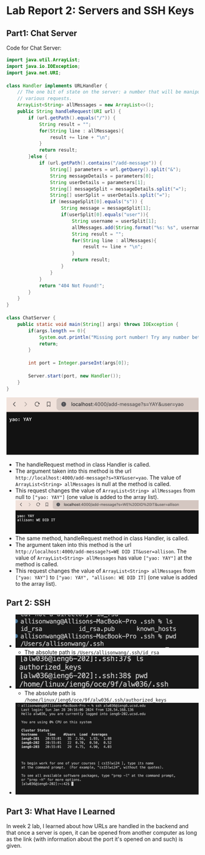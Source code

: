 # Lab Report 2: Servers and SSH Keys
## Part1: Chat Server
Code for Chat Server:
```java
import java.util.ArrayList;
import java.io.IOException;
import java.net.URI;

class Handler implements URLHandler {
    // The one bit of state on the server: a number that will be manipulated by
    // various requests.
    ArrayList<String> allMessages = new ArrayList<>();
    public String handleRequest(URI url) {
        if (url.getPath().equals("/")) {
            String result = "";
            for(String line : allMessages){
                result += line + "\n";
            }
            return result;
        }else {
            if (url.getPath().contains("/add-message")) {
                String[] parameters = url.getQuery().split("&");
                String messageDetails = parameters[0];
                String userDetails = parameters[1];
                String[] messageSplit = messageDetails.split("=");
                String[] userSplit = userDetails.split("=");
                if (messageSplit[0].equals("s")) {
                    String message = messageSplit[1];
                    if(userSplit[0].equals("user")){
                        String username = userSplit[1];
                        allMessages.add(String.format("%s: %s", username, message));
                        String result = "";
                        for(String line : allMessages){
                            result += line + "\n";
                        }
                        return result;
                    }
                }
            }
            return "404 Not Found!";
        }
    }
}

class ChatServer {
    public static void main(String[] args) throws IOException {
        if(args.length == 0){
            System.out.println("Missing port number! Try any number between 1024 to 49151");
            return;
        }

        int port = Integer.parseInt(args[0]);

        Server.start(port, new Handler());
    }
}
```
![Screenshot of Adding First Message](/addMessage/addMessage1.png)
* The handleRequest method in class Handler is called.
* The argument taken into this method is the url `http://localhost:4000/add-message?s=YAY&user=yao`. The value of `ArrayList<String> allMessages` is null at the method is called.
* This request changes the value of `ArrayList<String> allMessages` from null to `["yao: YAY"]` (one value is added to the array list). 
![Screenshot of Adding Second Message](/addMessage/addMessage2.png)
* The same method, handleRequest method in class Handler, is called.
* The argument taken into this method is the url `http://localhost:4000/add-message?s=WE DID IT&user=allison`. The value of `ArrayList<String> allMessages` has value `["yao: YAY"]`  at the method is called.
* This request changes the value of `ArrayList<String> allMessages` from `["yao: YAY"]` to `["yao: YAY", "allison: WE DID IT]` (one value is added to the array list).

## Part 2: SSH
* ![Absolute Path of Private Key Screenshot](/absolutePath/privateKey.png)
  * The absolute path is `/Users/allisonwang/.ssh/id_rsa`
* ![Absolute Path of Public Key Screenshot](/absolutePath/publicKey.png)
  * The absolute path is `/home/linux/ieng6/oce/9f/alw036/.ssh/authorized_keys`
* ![No Password Login Attempt Screenshot](/absolutePath/noPasswordLogin.png)

## Part 3: What Have I Learned
In week 2 lab, I learned about how URLs are handled in the backend and that once a server is open, it can be opened from another computer as long as the link (with information about the port it's opened on and such) is given. 
